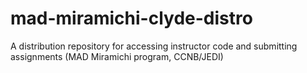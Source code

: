 mad-miramichi-clyde-distro
==========================

A distribution repository for accessing instructor code and submitting assignments (MAD Miramichi program, CCNB/JEDI)
